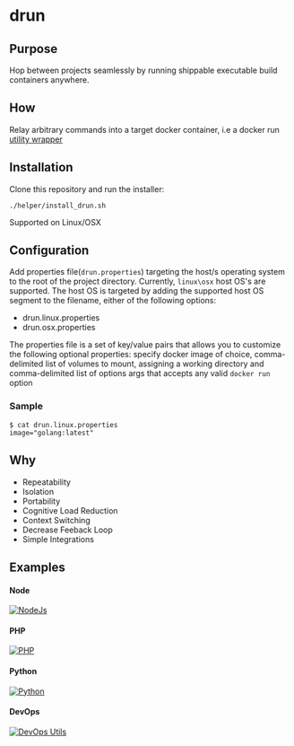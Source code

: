 # drun

## Purpose
Hop between projects seamlessly by running shippable executable build containers anywhere.   

## How

Relay arbitrary commands into a target docker container, i.e a docker run [utility wrapper](drun)

## Installation
Clone this repository and run the installer:

```
./helper/install_drun.sh
```

Supported on Linux/OSX 

## Configuration 
Add properties file(`drun.properties`) targeting the host/s operating system to the root of the project directory. Currently, `linux\osx` host OS's are supported. The host OS is targeted by adding the supported host OS segment to the filename, either of the following options:
- drun.linux.properties 
- drun.osx.properties

The properties file is a set of key/value pairs that allows you to customize the following optional properties: specify docker image of choice, comma-delimited list of volumes to mount, assigning a working directory and comma-delimited list of options args that accepts any valid  `docker run` option

### Sample 

```
$ cat drun.linux.properties
image="golang:latest"
``` 

## Why
- Repeatability
- Isolation
- Portability 
- Cognitive Load Reduction  
- Context Switching
- Decrease Feeback Loop
- Simple Integrations


## Examples

#### Node
[![NodeJs](https://asciinema.org/a/45TCwUNplowwW5txQU4dCnjTG.svg)](https://asciinema.org/a/45TCwUNplowwW5txQU4dCnjTG)

#### PHP
[![PHP](https://asciinema.org/a/c2d5XhGwMoS9n3a3YtNrRyIeL.svg)](https://asciinema.org/a/c2d5XhGwMoS9n3a3YtNrRyIeL)

#### Python
[![Python](https://asciinema.org/a/xOTOC9eAHExRmUmBHdWDqihkl.svg)](https://asciinema.org/a/xOTOC9eAHExRmUmBHdWDqihkl)

#### DevOps
[![DevOps Utils](https://asciinema.org/a/Iqf4H9h16QaIvicMKCVRNFMI3.svg)](https://asciinema.org/a/Iqf4H9h16QaIvicMKCVRNFMI3)
